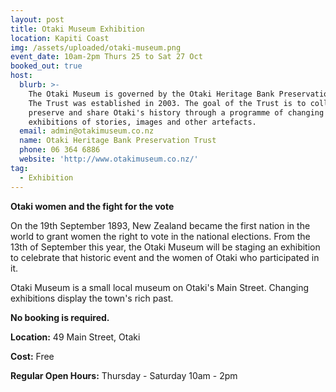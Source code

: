 ```yaml
---
layout: post
title: Otaki Museum Exhibition
location: Kapiti Coast
img: /assets/uploaded/otaki-museum.png
event_date: 10am-2pm Thurs 25 to Sat 27 Oct
booked_out: true
host:
  blurb: >-
    The Otaki Museum is governed by the Otaki Heritage Bank Preservation Trust.
    The Trust was established in 2003. The goal of the Trust is to collect,
    preserve and share Otaki's history through a programme of changing
    exhibitions of stories, images and other artefacts.
  email: admin@otakimuseum.co.nz
  name: Otaki Heritage Bank Preservation Trust
  phone: 06 364 6886
  website: 'http://www.otakimuseum.co.nz/'
tag:
  - Exhibition
---
```

**Otaki women and the fight for the vote**

On the 19th September 1893, New Zealand became the first nation in the world to grant women the right to vote in the national elections. From the 13th of September this year, the Otaki Museum will be staging an exhibition to celebrate that historic event and the women of Otaki who participated in it.

Otaki Museum is a small local museum on Otaki's Main Street.  Changing exhibitions display the town's rich past.

**No booking is required.**

**Location:** 49 Main Street, Otaki

**Cost:** Free

**Regular Open Hours:** Thursday - Saturday 10am - 2pm
